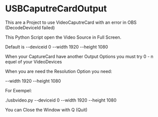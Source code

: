 # USBCaputreCardOutput
This are a Project to use VideoCaputreCard with an error in OBS (DecodeDeviceId failed)

This Python Script open the Video Source in Full Screen.

Default is --deviceid 0 --width 1920 --height 1080

When your CaptureCard have another Output Options you must try 0 - n equel of your VideoDevices

When you are need the Resolution Option you need:

--width 1920 --height 1080

For Exempel: 

./usbvideo.py --deviceid 0 --width 1920 --height 1080

You can Close the Window with Q (Quit)
